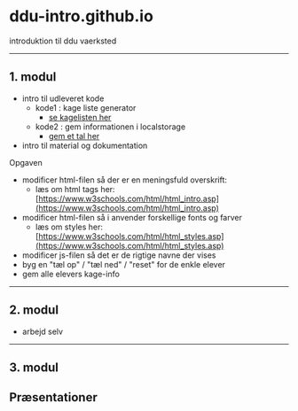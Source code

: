 # ddu-intro.github.io
introduktion til ddu vaerksted

-------------------------------------------

## 1. modul

- intro til udleveret kode
    - kode1 : kage liste generator 
        - [se kagelisten her](kagelisten/index.html) 
    - kode2 : gem informationen i localstorage 
        - [gem et tal her](gemdata/index.html)
- intro til material og dokumentation

Opgaven
- modificer html-filen så der er en meningsfuld overskrift: 
    - læs om html tags her: [https://www.w3schools.com/html/html_intro.asp](https://www.w3schools.com/html/html_intro.asp)
- modificer html-filen så i anvender forskellige fonts og farver 
    - læs om styles her: [https://www.w3schools.com/html/html_styles.asp](https://www.w3schools.com/html/html_styles.asp)
- modificer js-filen så det er de rigtige navne der vises
- byg en "tæl op" / "tæl ned" / "reset" for de enkle elever
- gem alle elevers kage-info

-------------------------------------------

## 2. modul

- arbejd selv

-------------------------------------------

## 3. modul

Præsentationer
- 